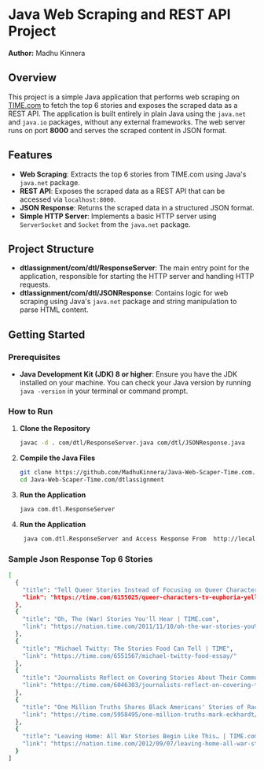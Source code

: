 # Java Web Scraping and REST API Project

**Author:** Madhu Kinnera

## Overview

This project is a simple Java application that performs web scraping on [TIME.com]([https://time.com](https://time.com/search/?q=stories)) to fetch the top 6 stories and exposes the scraped data as a REST API. The application is built entirely in plain Java using the `java.net` and `java.io` packages, without any external frameworks. The web server runs on port **8000** and serves the scraped content in JSON format.

## Features

- **Web Scraping**: Extracts the top 6 stories from TIME.com using Java's `java.net` package.
- **REST API**: Exposes the scraped data as a REST API that can be accessed via `localhost:8000`.
- **JSON Response**: Returns the scraped data in a structured JSON format.
- **Simple HTTP Server**: Implements a basic HTTP server using `ServerSocket` and `Socket` from the `java.net` package.

## Project Structure

- **dtlassignment/com/dtl/ResponseServer**: The main entry point for the application, responsible for starting the HTTP server and handling HTTP requests.
- **dtlassignment/com/dtl/JSONResponse**: Contains logic for web scraping using Java's `java.net` package and string manipulation to parse HTML content.

## Getting Started

### Prerequisites

- **Java Development Kit (JDK) 8 or higher**: Ensure you have the JDK installed on your machine. You can check your Java version by running `java -version` in your terminal or command prompt.

### How to Run

1. **Clone the Repository**
   ```bash
   javac -d . com/dtl/ResponseServer.java com/dtl/JSONResponse.java
   
2. **Compile the Java Files**
   ```bash
   git clone https://github.com/MadhuKinnera/Java-Web-Scaper-Time.com.git
   cd Java-Web-Scaper-Time.com/dtlassignment

3. **Run the Application**
   ```bash
   java com.dtl.ResponseServer

4. **Run the Application**
   ```bash
    java com.dtl.ResponseServer and Access Response From  http://localhost:8000

### Sample Json Response Top 6 Stories

```bash
[
  {
    "title": "Tell Queer Stories Instead of Focusing on Queer Characters | TIME",
    "link": "https://time.com/6155025/queer-characters-tv-euphoria-yellowjackets/"
  },
  {
    "title": "Oh, The (War) Stories You'll Hear | TIME.com",
    "link": "https://nation.time.com/2011/11/10/oh-the-war-stories-you%E2%80%99ll-hear/"
  },
  {
    "title": "Michael Twitty: The Stories Food Can Tell | TIME",
    "link": "https://time.com/6551567/michael-twitty-food-essay/"
  },
  {
    "title": "Journalists Reflect on Covering Stories About Their Communities ...",
    "link": "https://time.com/6046303/journalists-reflect-on-covering-their-communities/"
  },
  {
    "title": "One Million Truths Shares Black Americans' Stories of Racism | TIME",
    "link": "https://time.com/5958495/one-million-truths-mark-eckhardt/"
  },
  {
    "title": "Leaving Home: All War Stories Begin Like This… | TIME.com",
    "link": "https://nation.time.com/2012/09/07/leaving-home-all-war-stories-begin-like-this/"
  }
]


